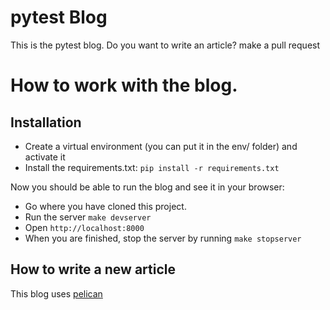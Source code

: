 # pytest Blog

This is the pytest blog. Do you want to write an article? make a pull request

# How to work with the blog.

## Installation
* Create a virtual environment (you can put it in the env/ folder) and activate it
* Install the requirements.txt: `pip install -r requirements.txt`

Now you should be able to run the blog and see it in your browser:
* Go where you have cloned this project.
* Run the server `make devserver`
* Open `http://localhost:8000`
* When you are finished, stop the server by running `make stopserver`

## How to write a new article
This blog uses [pelican](http://docs.getpelican.com/)
